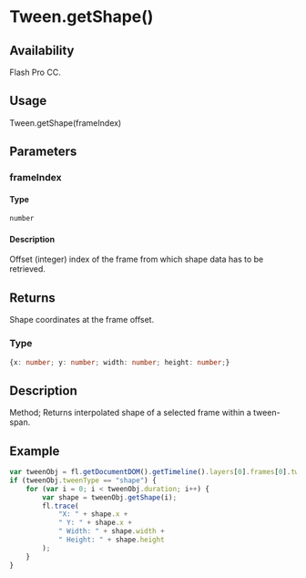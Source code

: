 # Tween.getShape()

## Availability

Flash Pro CC.

## Usage

Tween.getShape(frameIndex)

## Parameters

### **frameIndex**

#### Type

```typescript
number
```

#### Description

Offset (integer) index of the frame from which shape data has to be retrieved.

## Returns

Shape coordinates at the frame offset.

### Type

```typescript
{x: number; y: number; width: number; height: number;}
```

## Description

Method; Returns interpolated shape of a selected frame within a tween-span.

## Example

```javascript
var tweenObj = fl.getDocumentDOM().getTimeline().layers[0].frames[0].tweenObj;
if (tweenObj.tweenType == "shape") {
    for (var i = 0; i < tweenObj.duration; i++) {
        var shape = tweenObj.getShape(i);
        fl.trace(
            "X: " + shape.x +
            " Y: " + shape.x +
            " Width: " + shape.width +
            " Height: " + shape.height
        );
    }
}
```
